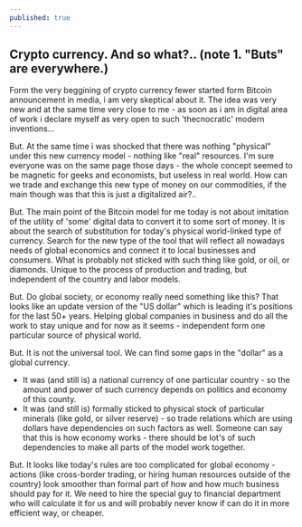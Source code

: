 ```yaml
---
published: true
---
```

## Crypto currency. And so what?.. (note 1. "Buts" are everywhere.)

Form the very beggining of crypto currency fewer started form Bitcoin announcement in media, i am very skeptical about it. The idea was very new and at the same time very close to me - as soon as i am in digital area of work i declare myself as very open to such 'thecnocratic' modern inventions...


But. At the same time i was shocked that there was nothing "physical" under this new currency model - nothing like "real" resources.
I'm sure everyone was on the same page those days - the whole concept seemed to be magnetic for geeks and economists, but useless in real world. How can we trade and exchange this new type of money on our commodities, if the main though was that this is just a digitalized air?..

But. The main point of the Bitcoin model for me today is not about imitation of the utility of 'some' digital data to convert it to some sort of money. It is about the search of substitution for today's physical world-linked type of currency. Search for the new type of the tool that will reflect all nowadays needs of global economics and connect it to local businesses and consumers. What is probably not sticked with such thing like gold, or oil, or diamonds. Unique to the process of production and trading, but independent of the country and labor models. 

But. Do global society, or economy really need something like this? That looks like an update version of the "US dollar" which is leading it's positions for the last 50+ years. Helping global companies in business and do all the work to stay unique and for now as it seems - independent form one particular source of physical world.

But. It is not the universal tool. We can find some gaps in the "dollar" as a global currency. 

* It was (and still is) a national currency of one particular country - so the amount and power of such currency depends on politics and economy of this county.
* It was (and still is) formally sticked to physical stock of particular minerals (like gold, or silver reserve) - so trade relations which are using dollars have dependencies on such factors as well.
Someone can say that this is how economy works - there should be lot's of such dependencies to make all parts of the model work together.

But. It looks like today's rules are too complicated for global economy - actions (like cross-border trading, or hiring human resources outside of the country) look smoother than formal part of how and how much business should pay for it. We need to hire the special guy to financial department who will calculate it for us and will probably never know if can do it in more efficient way, or cheaper.